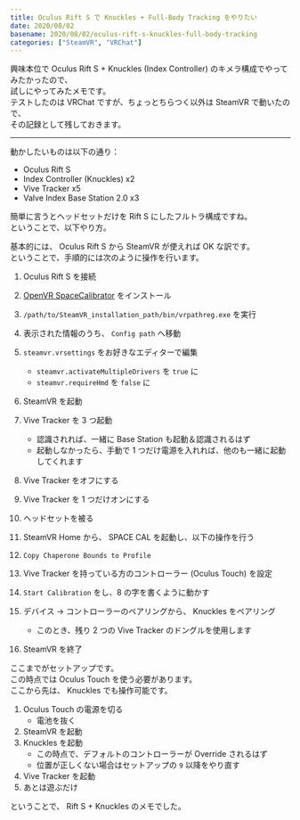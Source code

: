 ```yaml
---
title: Oculus Rift S で Knuckles + Full-Body Tracking をやりたい
date: 2020/08/02
basename: 2020/08/02/oculus-rift-s-knuckles-full-body-tracking
categories: ["SteamVR", "VRChat"]
---
```


興味本位で Oculus Rift S + Knuckles (Index Controller) のキメラ構成でやってみたかったので、  
試しにやってみたメモです。  
テストしたのは VRChat ですが、ちょっとちらつく以外は SteamVR で動いたので、  
その記録として残しておきます。

---

動かしたいものは以下の通り：

- Oculus Rift S
- Index Controller (Knuckles) x2
- Vive Tracker x5
- Valve Index Base Station 2.0 x3

簡単に言うとヘッドセットだけを Rift S にしたフルトラ構成ですね。  
ということで、以下やり方。

基本的には、 Oculus Rift S から SteamVR が使えれば OK な訳です。  
ということで、手順的には次のように操作を行います。

1.  Oculus Rift S を接続
2.  [OpenVR SpaceCalibrator](https://github.com/pushrax/OpenVR-SpaceCalibrator) をインストール
3.  `/path/to/SteamVR_installation_path/bin/vrpathreg.exe` を実行
4.  表示された情報のうち、 `Config path` へ移動
5.  `steamvr.vrsettings` をお好きなエディターで編集
    - `steamvr.activateMultipleDrivers` を `true` に
    - `steamvr.requireHmd` を `false` に
6.  SteamVR を起動
7.  Vive Tracker を 3 つ起動
    - 認識されれば、一緒に Base Station も起動＆認識されるはず
    - 起動しなかったら、手動で 1 つだけ電源を入れれば、他のも一緒に起動してくれます
8.  Vive Tracker をオフにする
9.  Vive Tracker を 1 つだけオンにする
10. ヘッドセットを被る
11. SteamVR Home から、 SPACE CAL を起動し、以下の操作を行う
12. `Copy Chaperone Bounds to Profile`
13. Vive Tracker を持っている方のコントローラー (Oculus Touch) を設定
14. `Start Calibration` をし、8 の字を書くように動かす
15. デバイス → コントローラーのペアリングから、 Knuckles をペアリング

    - このとき、残り 2 つの Vive Tracker のドングルを使用します

16. SteamVR を終了

ここまでがセットアップです。  
この時点では Oculus Touch を使う必要があります。  
ここから先は、 Knuckles でも操作可能です。

1.  Oculus Touch の電源を切る
    - 電池を抜く
2.  SteamVR を起動
3.  Knuckles を起動
    - この時点で、デフォルトのコントローラーが Override されるはず
    - 位置が正しくない場合はセットアップの `9` 以降をやり直す
4.  Vive Tracker を起動
5.  あとは遊ぶだけ

ということで、 Rift S + Knuckles のメモでした。
